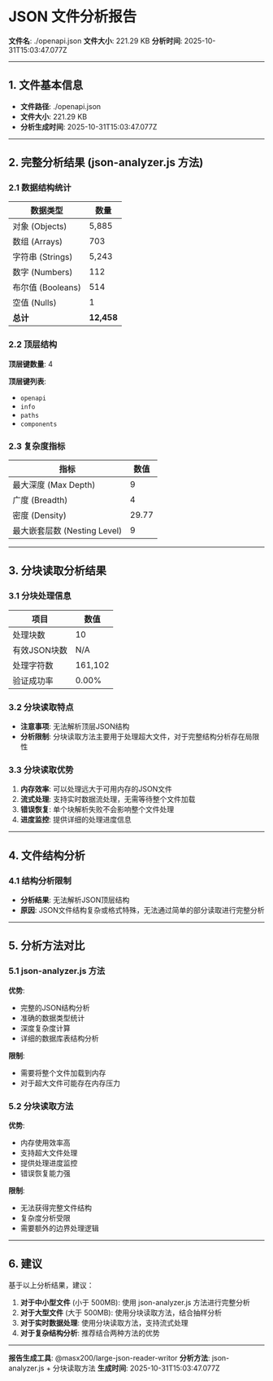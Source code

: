 # JSON 文件分析报告

**文件名**: ./openapi.json
**文件大小**: 221.29 KB
**分析时间**: 2025-10-31T15:03:47.077Z

---

## 1. 文件基本信息

- **文件路径**: ./openapi.json
- **文件大小**: 221.29 KB
- **分析生成时间**: 2025-10-31T15:03:47.077Z

---

## 2. 完整分析结果 (json-analyzer.js 方法)

### 2.1 数据结构统计

| 数据类型 | 数量 |
|----------|------|
| 对象 (Objects) | 5,885 |
| 数组 (Arrays) | 703 |
| 字符串 (Strings) | 5,243 |
| 数字 (Numbers) | 112 |
| 布尔值 (Booleans) | 514 |
| 空值 (Nulls) | 1 |
| **总计** | **12,458** |

### 2.2 顶层结构

**顶层键数量**: 4

**顶层键列表**:
- `openapi`
- `info`
- `paths`
- `components`

### 2.3 复杂度指标

| 指标 | 数值 |
|------|------|
| 最大深度 (Max Depth) | 9 |
| 广度 (Breadth) | 4 |
| 密度 (Density) | 29.77 |
| 最大嵌套层数 (Nesting Level) | 9 |

---

## 3. 分块读取分析结果

### 3.1 分块处理信息

| 项目 | 数值 |
|------|------|
| 处理块数 | 10 |
| 有效JSON块数 | N/A |
| 处理字符数 | 161,102 |
| 验证成功率 | 0.00% |

### 3.2 分块读取特点


- **注意事项**: 无法解析顶层JSON结构
- **分析限制**: 分块读取方法主要用于处理超大文件，对于完整结构分析存在局限性


### 3.3 分块读取优势

1. **内存效率**: 可以处理远大于可用内存的JSON文件
2. **流式处理**: 支持实时数据流处理，无需等待整个文件加载
3. **错误恢复**: 单个块解析失败不会影响整个文件处理
4. **进度监控**: 提供详细的处理进度信息

---

## 4. 文件结构分析


### 4.1 结构分析限制

- **分析结果**: 无法解析JSON顶层结构
- **原因**: JSON文件结构复杂或格式特殊，无法通过简单的部分读取进行完整分析



---

## 5. 分析方法对比

### 5.1 json-analyzer.js 方法
**优势**:
- 完整的JSON结构分析
- 准确的数据类型统计
- 深度复杂度计算
- 详细的数据库表结构分析

**限制**:
- 需要将整个文件加载到内存
- 对于超大文件可能存在内存压力

### 5.2 分块读取方法
**优势**:
- 内存使用效率高
- 支持超大文件处理
- 提供处理进度监控
- 错误恢复能力强

**限制**:
- 无法获得完整文件结构
- 复杂度分析受限
- 需要额外的边界处理逻辑

---

## 6. 建议

基于以上分析结果，建议：

1. **对于中小型文件** (小于 500MB): 使用 json-analyzer.js 方法进行完整分析
2. **对于大型文件** (大于 500MB): 使用分块读取方法，结合抽样分析
3. **对于实时数据处理**: 使用分块读取方法，支持流式处理
4. **对于复杂结构分析**: 推荐结合两种方法的优势

---

**报告生成工具**: @masx200/large-json-reader-writor
**分析方法**: json-analyzer.js + 分块读取方法
**生成时间**: 2025-10-31T15:03:47.077Z
